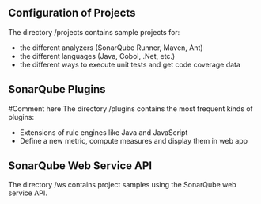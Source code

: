 ## Configuration of Projects

The directory /projects contains sample projects for:
 * the different analyzers (SonarQube Runner, Maven, Ant)
 * the different languages (Java, Cobol, .Net, etc.)
 * the different ways to execute unit tests and get code coverage data

## SonarQube Plugins
#Comment here
The directory /plugins contains the most frequent kinds of plugins:
 * Extensions of rule engines like Java and JavaScript
 * Define a new metric, compute measures and display them in web app

## SonarQube Web Service API

The directory /ws contains project samples using the SonarQube web service API.
 
